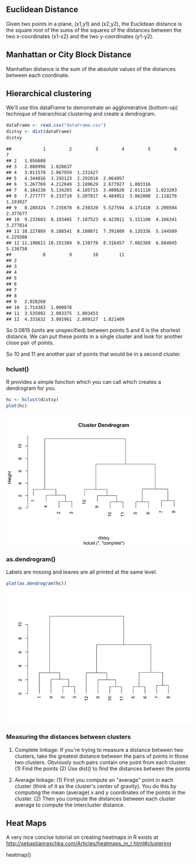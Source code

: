 Euclidean Distance
------------------

Given two points in a plane, (x1,y1) and (x2,y2), the Euclidean distance is the square root of the sums of the squares of the distances between the two x-coordinates (x1-x2) and the two y-coordinates (y1-y2).

Manhattan or City Block Distance
--------------------------------

Manhattan distance is the sum of the absolute values of the distances between each coordinate.

Hierarchical clustering
-----------------------

We'll use this dataFrame to demonstrate an agglomerative (bottom-up) technique of hierarchical clustering and create a dendrogram.

``` r
dataFrame <- read.csv("dataFrame.csv")
distxy <- dist(dataFrame)
distxy
```

    ##            1         2         3         4         5         6         7
    ## 2   1.056608                                                            
    ## 3   2.080998  1.028637                                                  
    ## 4   3.011578  2.067959  1.231427                                        
    ## 5   4.344016  3.293123  2.292018  2.064957                              
    ## 6   5.267769  4.212049  3.189629  2.677927  1.003316                    
    ## 7   6.184230  5.134203  4.105715  3.400620  2.011110  1.023203          
    ## 8   7.277777  6.233719  5.207817  4.484952  3.062800  2.118276  1.193027
    ## 9   8.280324  7.235678  6.230320  5.527594  4.171410  3.200504  2.377677
    ## 10  9.233683  8.193465  7.187523  6.423011  5.151100  4.166341  3.277814
    ## 11 10.227889  9.188541  8.180871  7.391808  6.135336  5.144509  4.229308
    ## 12 11.190611 10.151389  9.138778  8.316457  7.082369  6.084045  5.136758
    ##            8         9        10        11
    ## 2                                         
    ## 3                                         
    ## 4                                         
    ## 5                                         
    ## 6                                         
    ## 7                                         
    ## 8                                         
    ## 9   2.028260                              
    ## 10  2.714383  1.009878                    
    ## 11  3.535092  2.003375  1.003453          
    ## 12  4.331632  3.001961  2.009127  1.021409

So 0.0815 (units are unspecified) between points 5 and 6 is the shortest distance. We can put these points in a single cluster and look for another close pair of points.

So 10 and 11 are another pair of points that would be in a second cluster.

### hclust()

R provides a simple function which you can call which creates a dendrogram for you.

``` r
hc <- hclust(distxy)
plot(hc)
```

![](Hierarchical_Clustering_files/figure-markdown_github/unnamed-chunk-2-1.png)<!-- -->

### as.dendrogram()

Labels are missing and leaves are all printed at the same level.

``` r
plot(as.dendrogram(hc))
```

![](Hierarchical_Clustering_files/figure-markdown_github/unnamed-chunk-3-1.png)<!-- -->

### Measuring the distances between clusters

1.  Complete linkage:
    If you're trying to measure a distance between two clusters, take the greatest distance between the pairs of points in those two clusters. Obviously such pairs contain one point from each cluster.
     (1) Find the points
     (2) Use dist() to find the distances between the points

2.  Average linkage:
     (1) First you compute an "average" point in each cluster (think of it as the cluster's center of gravity). You do this by computing the mean (average) x and y coordinates of the points in the cluster.
     (2) Then you compute the distances between each cluster average to compute the intercluster distance.

Heat Maps
---------

A very nice concise tutorial on creating heatmaps in R exists at
<http://sebastianraschka.com/Articles/heatmaps_in_r.html#clustering>

heatmap()
